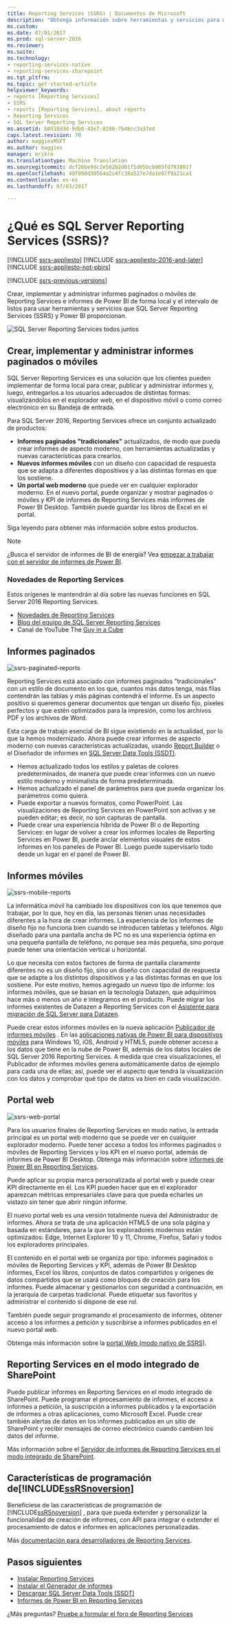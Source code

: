 ```yaml
---
title: Reporting Services (SSRS) | Documentos de Microsoft
description: "Obtenga información sobre herramientas y servicios para móviles y paginados informes de Reporting Services e informes de Power BI de forma local."
ms.custom: 
ms.date: 07/01/2017
ms.prod: sql-server-2016
ms.reviewer: 
ms.suite: 
ms.technology:
- reporting-services-native
- reporting-services-sharepoint
ms.tgt_pltfrm: 
ms.topic: get-started-article
helpviewer_keywords:
- reports [Reporting Services]
- SSRS
- reports [Reporting Services], about reports
- Reporting Services
- SQL Server Reporting Services
ms.assetid: b8d18d3d-9db0-43e7-8286-7b46cc3a37ed
caps.latest.revision: 70
author: maggiesMSFT
ms.author: maggies
manager: erikre
ms.translationtype: Machine Translation
ms.sourcegitcommit: dcf26be9dc2e502b2d01f5d05bcb005fd7938017
ms.openlocfilehash: 49f990d30564a2c4fc38a527e7da1e97f9a21ca1
ms.contentlocale: es-es
ms.lasthandoff: 07/03/2017

---
```


# ¿Qué es SQL Server Reporting Services (SSRS)?
<a id="what-is-sql-server-reporting-services-ssrs" class="xliff"></a>

[!INCLUDE [ssrs-appliesto](../includes/ssrs-appliesto.md)] [!INCLUDE [ssrs-appliesto-2016-and-later](../includes/ssrs-appliesto-2016-and-later.md)] [!INCLUDE [ssrs-appliesto-not-pbirs](../includes/ssrs-appliesto-not-pbirs.md)]

[!INCLUDE [ssrs-previous-versions](../includes/ssrs-previous-versions.md)]

Crear, implementar y administrar informes paginados o móviles de Reporting Services e informes de Power BI de forma local y el intervalo de listos para usar herramientas y servicios que SQL Server Reporting Services (SSRS) y Power BI proporcionan.

![SQL Server Reporting Services todos juntos](../reporting-services/media/ss-reporting-services-all-together.png "SQL Server Reporting Services todos juntos")

## Crear, implementar y administrar informes paginados o móviles
<a id="create-deploy-and-manage-mobile-and-paginated-reports" class="xliff"></a>

SQL Server Reporting Services es una solución que los clientes pueden implementar de forma local para crear, publicar y administrar informes y, luego, entregarlos a los usuarios adecuados de distintas formas: visualizándolos en el explorador web, en el dispositivo móvil o como correo electrónico en su Bandeja de entrada.

Para SQL Server 2016, Reporting Services ofrece un conjunto actualizado de productos:

* **Informes paginados "tradicionales"** actualizados, de modo que pueda crear informes de aspecto moderno, con herramientas actualizadas y nuevas características para crearlos.
* **Nuevos informes móviles** con un diseño con capacidad de respuesta que se adapta a diferentes dispositivos y a las distintas formas en que los sostiene.
* **Un portal web moderno** que puede ver en cualquier explorador moderno. En el nuevo portal, puede organizar y mostrar paginados o móviles y KPI de informes de Reporting Services más informes de Power BI Desktop. También puede guardar los libros de Excel en el portal.

Siga leyendo para obtener más información sobre estos productos.

> [!NOTE]
> ¿Busca el servidor de informes de BI de energía? Vea [empezar a trabajar con el servidor de informes de Power BI](https://powerbi.microsoft.com/documentation/reportserver-get-started/).

### Novedades de Reporting Services
<a id="whats-new-in-reporting-services" class="xliff"></a>

Estos orígenes le mantendrán al día sobre las nuevas funciones en SQL Server 2016 Reporting Services.

* [Novedades de Reporting Services](../reporting-services/what-s-new-in-sql-server-reporting-services-ssrs.md)
* [Blog del equipo de SQL Server Reporting Services](https://blogs.msdn.microsoft.com/sqlrsteamblog/)
* Canal de YouTube The [Guy in a Cube](https://www.youtube.com/channel/UCFp1vaKzpfvoGai0vE5VJ0w)

## Informes paginados
<a id="paginated-reports" class="xliff"></a>

![ssrs-paginated-reports](../reporting-services/media/ssrs-paginated-reports.png)

Reporting Services está asociado con informes paginados "tradicionales" con un estilo de documento en los que, cuantos más datos tenga, más filas contendrán las tablas y más páginas contendrá el informe. Es un aspecto positivo si queremos generar documentos que tengan un diseño fijo, píxeles perfectos y que estén optimizados para la impresión, como los archivos PDF y los archivos de Word.

Esta carga de trabajo esencial de BI sigue existiendo en la actualidad, por lo que la hemos modernizado. Ahora puede crear informes de aspecto moderno con nuevas características actualizadas, usando [Report Builder](../reporting-services/report-builder/report-builder-in-sql-server-2016.md) o el Diseñador de informes en [SQL Server Data Tools (SSDT)](../reporting-services/tools/reporting-services-in-sql-server-data-tools-ssdt.md).

* Hemos actualizado todos los estilos y paletas de colores predeterminados, de manera que puede crear informes con un nuevo estilo moderno y minimalista de forma predeterminada.
* Hemos actualizado el panel de parámetros para que pueda organizar los parámetros como quiera.
* Puede exportar a nuevos formatos, como PowerPoint. Las visualizaciones de Reporting Services en PowerPoint son activas y se pueden editar; es decir, no son capturas de pantalla.
* Puede crear una experiencia híbrida de Power BI o de Reporting Services: en lugar de volver a crear los informes locales de Reporting Services en Power BI, puede anclar elementos visuales de estos informes en los paneles de Power BI. Luego puede supervisarlo todo desde un lugar en el panel de Power BI.

## Informes móviles
<a id="mobile-reports" class="xliff"></a>

![ssrs-mobile-reports](../reporting-services/media/ssrs-mobile-reports.png)

La informática móvil ha cambiado los dispositivos con los que tenemos que trabajar, por lo que, hoy en día, las personas tienen unas necesidades diferentes a la hora de crear informes. La experiencia de los informes de diseño fijo no funciona bien cuando se introducen tabletas y teléfonos. Algo diseñado para una pantalla ancha de PC no es una experiencia óptima en una pequeña pantalla de teléfono, no porque sea más pequeña, sino porque puede tener una orientación vertical u horizontal.

Lo que necesita con estos factores de forma de pantalla claramente diferentes no es un diseño fijo, sino un diseño con capacidad de respuesta que se adapte a los distintos dispositivos y a las distintas formas en que los sostiene. Por este motivo, hemos agregado un nuevo tipo de informe: los informes móviles, que se basan en la tecnología Datazen, que adquirimos hace más o menos un año e integramos en el producto. Puede migrar los informes existentes de Datazen a Reporting Services con el [Asistente para migración de SQL Server para Datazen](https://www.microsoft.com/download/details.aspx?id=53128). 

Puede crear estos informes móviles en la nueva aplicación [Publicador de informes móviles](../reporting-services/mobile-reports/create-mobile-reports-with-sql-server-mobile-report-publisher.md) . En las [aplicaciones nativas de Power BI para dispositivos móviles](https://powerbi.microsoft.com/documentation/powerbi-power-bi-apps-for-mobile-devices/) para Windows 10, iOS, Android y HTML5, puede obtener acceso a los datos que tiene en la nube de Power BI, además de los datos locales de SQL Server 2016 Reporting Services. A medida que crea visualizaciones, el Publicador de informes móviles genera automáticamente datos de ejemplo para cada una de ellas; así, puede ver el aspecto que tendrá la visualización con los datos y comprobar qué tipo de datos va bien en cada visualización.

## Portal web
<a id="web-portal" class="xliff"></a>

![ssrs-web-portal](../reporting-services/media/ssrs-web-portal.png)

Para los usuarios finales de Reporting Services en modo nativo, la entrada principal es un portal web moderno que se puede ver en cualquier explorador moderno. Puede tener acceso a todos los informes paginados o móviles de Reporting Services y los KPI en el nuevo portal, además de informes de Power BI Desktop. Obtenga más información sobre [informes de Power BI en Reporting Services](../reporting-services/power-bi-reports-in-reporting-services.md).  

Puede aplicar su propia marca personalizada al portal web y puede crear KPI directamente en él. Los KPI pueden hacer que en el explorador aparezcan métricas empresariales clave para que pueda echarles un vistazo sin tener que abrir ningún informe. 

El nuevo portal web es una versión totalmente nueva del Administrador de informes. Ahora se trata de una aplicación HTML5 de una sola página y basada en estándares, para la que los exploradores modernos están optimizados: Edge, Internet Explorer 10 y 11, Chrome, Firefox, Safari y todos los exploradores principales.

El contenido en el portal web se organiza por tipo: informes paginados o móviles de Reporting Services y KPI, además de Power BI Desktop informes, Excel los libros, conjuntos de datos compartidos y orígenes de datos compartidos que se usará como bloques de creación para los informes. Puede almacenar y gestionarlos con seguridad a continuación, en la jerarquía de carpetas tradicional. Puede etiquetar sus favoritos y administrar el contenido si dispone de ese rol.

También puede seguir programando el procesamiento de informes, obtener acceso a los informes a petición y suscribirse a informes publicados en el nuevo portal web.

Obtenga más información sobre la [portal Web (modo nativo de SSRS)](../reporting-services/web-portal-ssrs-native-mode.md).

## Reporting Services en el modo integrado de SharePoint
<a id="reporting-services-in-sharepoint-integrated-mode" class="xliff"></a>

Puede publicar informes en Reporting Services en el modo integrado de SharePoint. Puede programar el procesamiento de informes, el acceso a informes a petición, la suscripción a informes publicados y la exportación de informes a otras aplicaciones, como Microsoft Excel. Puede crear también alertas de datos en los informes publicados en un sitio de SharePoint y recibir mensajes de correo electrónico cuando cambien los datos del informe.  

Más información sobre el [Servidor de informes de Reporting Services en el modo integrado de SharePoint](../reporting-services/report-server-sharepoint/reporting-services-report-server-sharepoint-mode.md).

## Características de programación de[!INCLUDE[ssRSnoversion](../includes/ssrsnoversion-md.md)] 
<a id="includessrsnoversionincludesssrsnoversion-mdmd-programming-features" class="xliff"></a>

Benefíciese de las características de programación de [!INCLUDE[ssRSnoversion](../includes/ssrsnoversion-md.md)] , para que pueda extender y personalizar la funcionalidad de creación de informes, con API para integrar o extender el procesamiento de datos e informes en aplicaciones personalizadas.

Más [documentación para desarrolladores de Reporting Services](../reporting-services/reporting-services-developer-documentation.md). 

## Pasos siguientes
<a id="next-steps" class="xliff"></a>

* [Instalar Reporting Services](../reporting-services/install-windows/install-reporting-services.md)  
* [Instalar el Generador de informes](../reporting-services/install-windows/install-report-builder.md)   
* [Descargar SQL Server Data Tools (SSDT)](http://go.microsoft.com/fwlink/?LinkID=616714)  
* [Informes de Power BI en Reporting Services](../reporting-services/power-bi-reports-in-reporting-services.md)

¿Más preguntas? [Pruebe a formular el foro de Reporting Services](http://go.microsoft.com/fwlink/?LinkId=620231)
